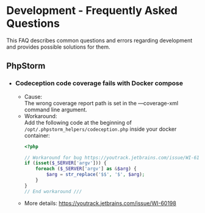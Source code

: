 Development - Frequently Asked Questions
========================================

This FAQ describes common questions and errors regarding development and provides possible solutions for them.

PhpStorm
--------

* ### Codeception code coverage fails with Docker compose
  * Cause:  
    The wrong coverage report path is set in the —coverage-xml command line argument.
  * Workaround:  
    Add the following code at the beginning of `/opt/.phpstorm_helpers/codeception.php` inside your docker container:
    ```php
    <?php

    // Workaround for bug https://youtrack.jetbrains.com/issue/WI-61914 ///
    if (isset($_SERVER['argv'])) {
        foreach ($_SERVER['argv'] as &$arg) {
            $arg = str_replace('$$', '$', $arg);
        }
    }
    // End workaround ///
    ```
  * More details:
    https://youtrack.jetbrains.com/issue/WI-60198
